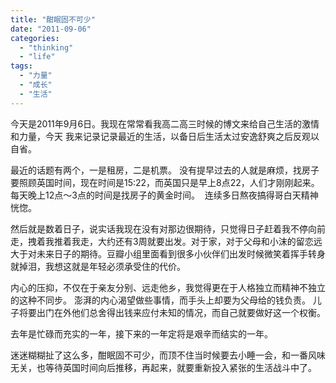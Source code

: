 ```yaml
---
title: "酣眠固不可少"
date: "2011-09-06"
categories: 
  - "thinking"
  - "life"
tags: 
  - "力量"
  - "成长"
  - "生活"
---
```


今天是2011年9月6日。我现在常常看我高二高三时候的博文来给自己生活的激情和力量，今天 我来记录记录最近的生活，以备日后生活太过安逸舒爽之后反观以自省。

最近的话题有两个，一是租房，二是机票。 没有提早过去的人就是麻烦，找房子要照顾英国时间，现在时间是15:22，而英国只是早上8点22，人们才刚刚起来。 每天晚上12点～3点的时间是找房子的黄金时间。  连续多日熬夜搞得哥白天精神恍惚。

然后就是数着日子，说实话我现在没有对那边很期待，只觉得日子赶着我不停向前走，拽着我推着我走，大约还有3周就要出发。对于家，对于父母和小沫的留恋远大于对未来日子的期待。豆瓣小组里面看到很多小伙伴们出发时候微笑着挥手转身就掉泪，我想这就是年轻必须承受住的代价。

内心的压抑，不仅在于亲友分别、远走他乡，我觉得更在于人格独立而精神不独立的这种不同步。 澎湃的内心渴望做些事情，而手头上却要为父母给的钱负责。 儿子将要出门在外他们总舍得出钱来应付未知的情况，而自己就要做好这一个权衡。

去年是忙碌而充实的一年，接下来的一年定将是艰辛而结实的一年。

迷迷糊糊扯了这么多，酣眠固不可少，而顶不住当时候要去小睡一会，和一番风味无关，也等待英国时间向后推移，再起来，就要重新投入紧张的生活战斗中了。

